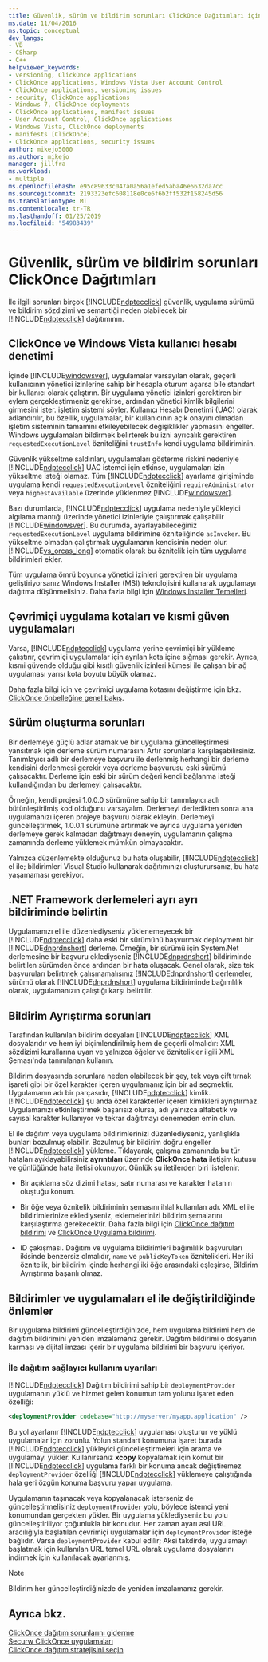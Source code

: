 ```yaml
---
title: Güvenlik, sürüm ve bildirim sorunları ClickOnce Dağıtımları içinde | Microsoft Docs
ms.date: 11/04/2016
ms.topic: conceptual
dev_langs:
- VB
- CSharp
- C++
helpviewer_keywords:
- versioning, ClickOnce applications
- ClickOnce applications, Windows Vista User Account Control
- ClickOnce applications, versioning issues
- security, ClickOnce applications
- Windows 7, ClickOnce deployments
- ClickOnce applications, manifest issues
- User Account Control, ClickOnce applications
- Windows Vista, ClickOnce deployments
- manifests [ClickOnce]
- ClickOnce applications, security issues
author: mikejo5000
ms.author: mikejo
manager: jillfra
ms.workload:
- multiple
ms.openlocfilehash: e95c89633c047a0a56a1efed5aba46e6632da7cc
ms.sourcegitcommit: 2193323efc608118e0ce6f6b2ff532f158245d56
ms.translationtype: MT
ms.contentlocale: tr-TR
ms.lasthandoff: 01/25/2019
ms.locfileid: "54983439"
---
```

# <a name="security-versioning-and-manifest-issues-in-clickonce-deployments"></a>Güvenlik, sürüm ve bildirim sorunları ClickOnce Dağıtımları

İle ilgili sorunları birçok [!INCLUDE[ndptecclick](../deployment/includes/ndptecclick_md.md)] güvenlik, uygulama sürümü ve bildirim sözdizimi ve semantiği neden olabilecek bir [!INCLUDE[ndptecclick](../deployment/includes/ndptecclick_md.md)] dağıtımının.

## <a name="clickonce-and-windows-vista-user-account-control"></a>ClickOnce ve Windows Vista kullanıcı hesabı denetimi

İçinde [!INCLUDE[windowsver](../deployment/includes/windowsver_md.md)], uygulamalar varsayılan olarak, geçerli kullanıcının yönetici izinlerine sahip bir hesapla oturum açarsa bile standart bir kullanıcı olarak çalıştırın. Bir uygulama yönetici izinleri gerektiren bir eylem gerçekleştirmeniz gerekirse, ardından yönetici kimlik bilgilerini girmesini ister. işletim sistemi söyler. Kullanıcı Hesabı Denetimi (UAC) olarak adlandırılır, bu özellik, uygulamalar, bir kullanıcının açık onayını olmadan işletim sisteminin tamamını etkileyebilecek değişiklikler yapmasını engeller. Windows uygulamaları bildirmek belirterek bu izni ayrıcalık gerektiren `requestedExecutionLevel` özniteliğini `trustInfo` kendi uygulama bildiriminin.

Güvenlik yükseltme saldırıları, uygulamaları gösterme riskini nedeniyle [!INCLUDE[ndptecclick](../deployment/includes/ndptecclick_md.md)] UAC istemci için etkinse, uygulamaları izin yükseltme isteği olamaz. Tüm [!INCLUDE[ndptecclick](../deployment/includes/ndptecclick_md.md)] ayarlama girişiminde uygulama kendi `requestedExecutionLevel` özniteliğini `requireAdministrator` veya `highestAvailable` üzerinde yüklenmez [!INCLUDE[windowsver](../deployment/includes/windowsver_md.md)].

Bazı durumlarda, [!INCLUDE[ndptecclick](../deployment/includes/ndptecclick_md.md)] uygulama nedeniyle yükleyici algılama mantığı üzerinde yönetici izinleriyle çalıştırmak çalışabilir [!INCLUDE[windowsver](../deployment/includes/windowsver_md.md)]. Bu durumda, ayarlayabileceğiniz `requestedExecutionLevel` uygulama bildirimine özniteliğinde `asInvoker`. Bu yükseltme olmadan çalıştırmak uygulamanın kendisinin neden olur. [!INCLUDE[vs_orcas_long](../debugger/includes/vs_orcas_long_md.md)] otomatik olarak bu öznitelik için tüm uygulama bildirimleri ekler.

Tüm uygulama ömrü boyunca yönetici izinleri gerektiren bir uygulama geliştiriyorsanız Windows Installer (MSI) teknolojisini kullanarak uygulamayı dağıtma düşünmelisiniz. Daha fazla bilgi için [Windows Installer Temelleri](../extensibility/internals/windows-installer-basics.md).

## <a name="online-application-quotas-and-partial-trust-applications"></a>Çevrimiçi uygulama kotaları ve kısmi güven uygulamaları

Varsa, [!INCLUDE[ndptecclick](../deployment/includes/ndptecclick_md.md)] uygulama yerine çevrimiçi bir yükleme çalıştırır, çevrimiçi uygulamalar için ayrılan kota içine sığması gerekir. Ayrıca, kısmi güvende olduğu gibi kısıtlı güvenlik izinleri kümesi ile çalışan bir ağ uygulaması yarısı kota boyutu büyük olamaz.

Daha fazla bilgi için ve çevrimiçi uygulama kotasını değiştirme için bkz. [ClickOnce önbelleğine genel bakış](../deployment/clickonce-cache-overview.md).

## <a name="versioning-issues"></a>Sürüm oluşturma sorunları

Bir derlemeye güçlü adlar atamak ve bir uygulama güncelleştirmesi yansıtmak için derleme sürüm numarasını Artır sorunlarla karşılaşabilirsiniz. Tanımlayıcı adlı bir derlemeye başvuru ile derlenmiş herhangi bir derleme kendisini derlenmesi gerekir veya derleme başvurusu eski sürümü çalışacaktır. Derleme için eski bir sürüm değeri kendi bağlanma isteği kullandığından bu derlemeyi çalışacaktır.

Örneğin, kendi projesi 1.0.0.0 sürümüne sahip bir tanımlayıcı adlı bütünleştirilmiş kod olduğunu varsayalım. Derlemeyi derledikten sonra ana uygulamanızı içeren projeye başvuru olarak ekleyin. Derlemeyi güncelleştirmek, 1.0.0.1 sürümüne artırmak ve ayrıca uygulama yeniden derlemeye gerek kalmadan dağıtmayı deneyin, uygulamanın çalışma zamanında derleme yüklemek mümkün olmayacaktır.

Yalnızca düzenlemekte olduğunuz bu hata oluşabilir, [!INCLUDE[ndptecclick](../deployment/includes/ndptecclick_md.md)] el ile; bildirimleri Visual Studio kullanarak dağıtımınızı oluşturursanız, bu hata yaşamaması gerekiyor.

## <a name="specify-individual-net-framework-assemblies-in-the-manifest"></a>.NET Framework derlemeleri ayrı ayrı bildiriminde belirtin

Uygulamanızı el ile düzenlediyseniz yüklenemeyecek bir [!INCLUDE[ndptecclick](../deployment/includes/ndptecclick_md.md)] daha eski bir sürümünü başvurmak deployment bir [!INCLUDE[dnprdnshort](../code-quality/includes/dnprdnshort_md.md)] derleme. Örneğin, bir sürümü için System.Net derlemesine bir başvuru eklediyseniz [!INCLUDE[dnprdnshort](../code-quality/includes/dnprdnshort_md.md)] bildiriminde belirtilen sürümden önce ardından bir hata oluşacak. Genel olarak, size tek başvuruları belirtmek çalışmamalısınız [!INCLUDE[dnprdnshort](../code-quality/includes/dnprdnshort_md.md)] derlemeler, sürümü olarak [!INCLUDE[dnprdnshort](../code-quality/includes/dnprdnshort_md.md)] uygulama bildiriminde bağımlılık olarak, uygulamanızın çalıştığı karşı belirtilir.

## <a name="manifest-parsing-issues"></a>Bildirim Ayrıştırma sorunları

Tarafından kullanılan bildirim dosyaları [!INCLUDE[ndptecclick](../deployment/includes/ndptecclick_md.md)] XML dosyalarıdır ve hem iyi biçimlendirilmiş hem de geçerli olmalıdır: XML sözdizimi kurallarına uyan ve yalnızca öğeler ve öznitelikler ilgili XML Şeması'nda tanımlanan kullanın.

Bildirim dosyasında sorunlara neden olabilecek bir şey, tek veya çift tırnak işareti gibi bir özel karakter içeren uygulamanız için bir ad seçmektir. Uygulamanın adı bir parçasıdır, [!INCLUDE[ndptecclick](../deployment/includes/ndptecclick_md.md)] kimlik. [!INCLUDE[ndptecclick](../deployment/includes/ndptecclick_md.md)] şu anda özel karakterler içeren kimlikleri ayrıştırmaz. Uygulamanızı etkinleştirmek başarısız olursa, adı yalnızca alfabetik ve sayısal karakter kullanıyor ve tekrar dağıtmayı denemeden emin olun.

El ile dağıtım veya uygulama bildirimlerinizi düzenlediyseniz, yanlışlıkla bunları bozulmuş olabilir. Bozulmuş bir bildirim doğru engeller [!INCLUDE[ndptecclick](../deployment/includes/ndptecclick_md.md)] yükleme. Tıklayarak, çalışma zamanında bu tür hataları ayıklayabilirsiniz **ayrıntıları** üzerinde **ClickOnce hata** iletişim kutusu ve günlüğünde hata iletisi okunuyor. Günlük şu iletilerden biri listelenir:

- Bir açıklama söz dizimi hatası, satır numarası ve karakter hatanın oluştuğu konum.

- Bir öğe veya öznitelik bildiriminin şemasını ihlal kullanılan adı. XML el ile bildirimlerinize eklediyseniz, eklemelerinizi bildirim şemalarını karşılaştırma gerekecektir. Daha fazla bilgi için [ClickOnce dağıtım bildirimi](../deployment/clickonce-deployment-manifest.md) ve [ClickOnce Uygulama bildirimi](../deployment/clickonce-application-manifest.md).

- ID çakışması. Dağıtım ve uygulama bildirimleri bağımlılık başvuruları ikisinde benzersiz olmalıdır, `name` ve `publicKeyToken` öznitelikleri. Her iki öznitelik, bir bildirim içinde herhangi iki öğe arasındaki eşleşirse, Bildirim Ayrıştırma başarılı olmaz.

## <a name="precautions-when-manually-changing-manifests-or-applications"></a>Bildirimler ve uygulamaları el ile değiştirildiğinde önlemler

Bir uygulama bildirimi güncelleştirdiğinizde, hem uygulama bildirimi hem de dağıtım bildirimini yeniden imzalamanız gerekir. Dağıtım bildirimi o dosyanın karması ve dijital imzası içerir bir uygulama bildirimi bir başvuru içeriyor.

### <a name="precautions-with-deployment-provider-usage"></a>İle dağıtım sağlayıcı kullanım uyarıları

[!INCLUDE[ndptecclick](../deployment/includes/ndptecclick_md.md)] Dağıtım bildirimi sahip bir `deploymentProvider` uygulamanın yüklü ve hizmet gelen konumun tam yolunu işaret eden özelliği:

```xml
<deploymentProvider codebase="http://myserver/myapp.application" />
```

Bu yol ayarlanır [!INCLUDE[ndptecclick](../deployment/includes/ndptecclick_md.md)] uygulaması oluşturur ve yüklü uygulamalar için zorunlu. Yolun standart konumuna işaret burada [!INCLUDE[ndptecclick](../deployment/includes/ndptecclick_md.md)] yükleyici güncelleştirmeleri için arama ve uygulamayı yükler. Kullanırsanız **xcopy** kopyalamak için komut bir [!INCLUDE[ndptecclick](../deployment/includes/ndptecclick_md.md)] uygulama farklı bir konuma ancak değiştiremez `deploymentProvider` özelliği [!INCLUDE[ndptecclick](../deployment/includes/ndptecclick_md.md)] yüklemeye çalıştığında hala geri özgün konuma başvuru yapar uygulama.

Uygulamanın taşınacak veya kopyalanacak isterseniz de güncelleştirmelisiniz `deploymentProvider` yolu, böylece istemci yeni konumundan gerçekten yükler. Bir uygulama yüklediyseniz bu yolu güncelleştiriliyor çoğunlukla bir konudur. Her zaman ayarı asıl URL aracılığıyla başlatılan çevrimiçi uygulamalar için `deploymentProvider` isteğe bağlıdır. Varsa `deploymentProvider` kabul edilir; Aksi takdirde, uygulamayı başlatmak için kullanılan URL temel URL olarak uygulama dosyalarını indirmek için kullanılacak ayarlanmış.

> [!NOTE]
> Bildirim her güncelleştirdiğinizde de yeniden imzalamanız gerekir.

## <a name="see-also"></a>Ayrıca bkz.

[ClickOnce dağıtım sorunlarını giderme](../deployment/troubleshooting-clickonce-deployments.md)  
[Securw ClickOnce uygulamaları](../deployment/securing-clickonce-applications.md)  
[ClickOnce dağıtım stratejisini seçin](../deployment/choosing-a-clickonce-deployment-strategy.md)